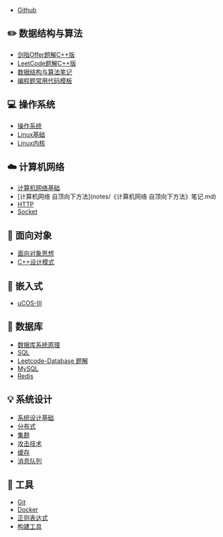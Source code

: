 - [Github](https://github.com/MrRen-sdhm/Interview-Notes)

## ✏️ 数据结构与算法

- [剑指Offer题解C++版](notes/剑指offer题解C++版.md) </br>
- [LeetCode题解C++版](notes/Leetcode%20题解%20-%20目录1.md) </br>
- [数据结构与算法笔记](notes/数据结构与算法学习笔记.md) </br>
- [编程题常用代码模板](notes/编程题常用代码模板.md)

## 💻 操作系统

- [操作系统](notes/计算机操作系统%20-%20目录1.md) </br>
- [Linux基础](notes/Linux基础.md) </br>
- [Linux内核](notes/《Linux内核设计与实现》笔记.md)

## ☁️ 计算机网络

- [计算机网络基础](notes/计算机网络%20-%20目录1.md) </br>
- [计算机网络 自顶向下方法](notes/《计算机网络 自顶向下方法》笔记.md) </br>
- [HTTP](notes/HTTP.md) </br>
- [Socket](notes/Socket.md)

## 🎨 面向对象

- [面向对象思想](notes/面向对象思想.md) </br>
- [C++设计模式](notes/设计模式.md)

## 🎯  嵌入式

- [uCOS-III](notes/uCOS-III学习笔记.md)

## 💾 数据库

- [数据库系统原理](notes/数据库系统原理.md) </br>
- [SQL](notes/SQL.md) </br>
- [Leetcode-Database 题解](notes/Leetcode-Database%20题解.md) </br>
- [MySQL](notes/MySQL.md) </br>
- [Redis](notes/Redis.md)

## 💡 系统设计

- [系统设计基础](notes/系统设计基础.md) </br>
- [分布式](notes/分布式.md) </br>
- [集群](notes/集群.md) </br>
- [攻击技术](notes/攻击技术.md) </br>
- [缓存](notes/缓存.md) </br>
- [消息队列](notes/消息队列.md)

## 🔧 工具

- [Git](notes/Git.md) </br>
- [Docker](notes/Docker.md) </br>
- [正则表达式](notes/正则表达式.md) </br>
- [构建工具](notes/构建工具.md)


